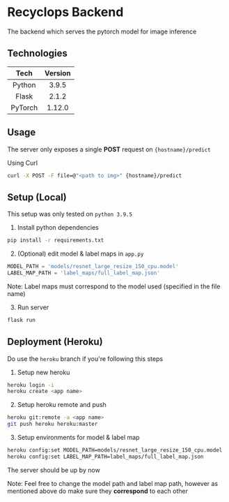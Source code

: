 # Recyclops Backend

The backend which serves the pytorch model for image inference 

## Technologies

|Tech|Version|
|:-:|:-:|
|Python|3.9.5|
|Flask|2.1.2|
|PyTorch|1.12.0|

## Usage

The server only exposes a single __POST__ request on `{hostname}/predict`  

Using Curl
```sh
curl -X POST -F file=@"<path to img>" {hostname}/predict
```

## Setup (Local)

This setup was only tested on `python 3.9.5`

1. Install python dependencies
```sh
pip install -r requirements.txt
```

2. (Optional) edit model & label maps in `app.py`
```python
MODEL_PATH = 'models/resnet_large_resize_150_cpu.model'
LABEL_MAP_PATH = 'label_maps/full_label_map.json'
```

Note: Label maps must correspond to the model used (specified in the file name)

3. Run server
```sh
flask run
```

## Deployment (Heroku)

Do use the `heroku` branch if you're following this steps

1. Setup new heroku
```sh
heroku login -i
heroku create <app name>
```

2. Setup heroku remote and push
```sh
heroku git:remote -a <app name>
git push heroku heroku:master
```

3. Setup environments for model & label map
```sh
heroku config:set MODEL_PATH=models/resnet_large_resize_150_cpu.model
heroku config:set LABEL_MAP_PATH=label_maps/full_label_map.json
```
The server should be up by now

Note: Feel free to change the model path and label map path, however as mentioned above do make sure they __correspond__ to each other